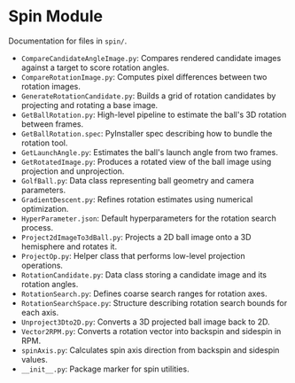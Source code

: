 # Spin Module

Documentation for files in `spin/`.

- `CompareCandidateAngleImage.py`: Compares rendered candidate images against a target to score rotation angles.
- `CompareRotationImage.py`: Computes pixel differences between two rotation images.
- `GenerateRotationCandidate.py`: Builds a grid of rotation candidates by projecting and rotating a base image.
- `GetBallRotation.py`: High-level pipeline to estimate the ball's 3D rotation between frames.
- `GetBallRotation.spec`: PyInstaller spec describing how to bundle the rotation tool.
- `GetLaunchAngle.py`: Estimates the ball's launch angle from two frames.
- `GetRotatedImage.py`: Produces a rotated view of the ball image using projection and unprojection.
- `GolfBall.py`: Data class representing ball geometry and camera parameters.
- `GradientDescent.py`: Refines rotation estimates using numerical optimization.
- `HyperParameter.json`: Default hyperparameters for the rotation search process.
- `Project2dImageTo3dBall.py`: Projects a 2D ball image onto a 3D hemisphere and rotates it.
- `ProjectOp.py`: Helper class that performs low-level projection operations.
- `RotationCandidate.py`: Data class storing a candidate image and its rotation angles.
- `RotationSearch.py`: Defines coarse search ranges for rotation axes.
- `RotationSearchSpace.py`: Structure describing rotation search bounds for each axis.
- `Unproject3Dto2D.py`: Converts a 3D projected ball image back to 2D.
- `Vector2RPM.py`: Converts a rotation vector into backspin and sidespin in RPM.
- `spinAxis.py`: Calculates spin axis direction from backspin and sidespin values.
- `__init__.py`: Package marker for spin utilities.
